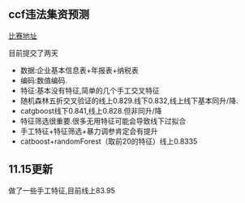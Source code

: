 ## ccf违法集资预测
[比赛地址](https://www.datafountain.cn/competitions/469/datasets)

目前提交了两天
- 数据:企业基本信息表+年报表+纳税表
- 编码:数值编码.
- 特征:基本没有特征,简单的几个手工交叉特征
- 随机森林五折交叉验证的线上0.829.线下0.832,线上线下基本同升/降.
- catgboost线下0.841,线上0.828.但非同升/降
- 特征筛选很重要.很多无用特征可能会导致线下过拟合
- 手工特征+特征筛选+暴力调参肯定会有提升
- catboost+randomForest（取前20的特征）线上0.8335
## 11.15更新
做了一些手工特征,目前线上83.95
